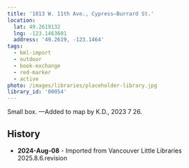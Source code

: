 ```yaml
---
title: '1813 W. 11th Ave., Cypress—Burrard St.'
location:
  lat: 49.2619132
  lng: -123.1463601
  address: '49.2619, -123.1464'
tags:
  - kml-import
  - outdoor
  - book-exchange
  - red-marker
  - active
photo: /images/libraries/placeholder-library.jpg
library_id: '00054'
---
```

Small box.
—Added to map by K.D., 2023 7 26.  

## History
- **2024-Aug-08** - Imported from Vancouver Little Libraries 2025.8.6.revision
